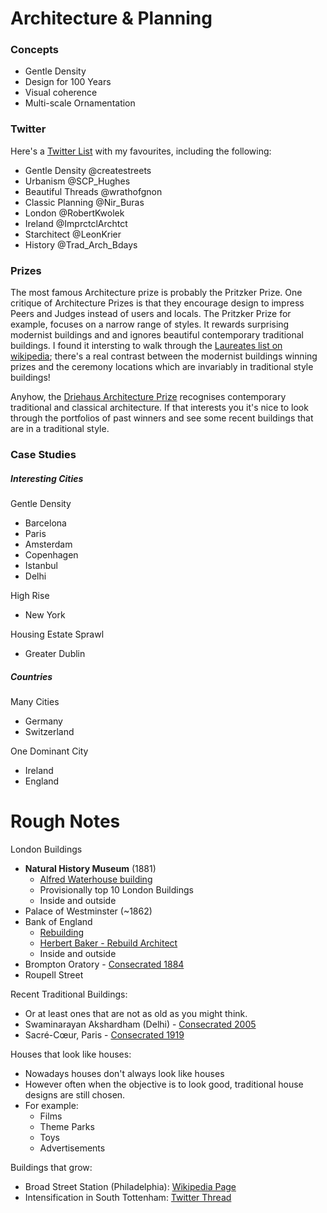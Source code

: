 # Architecture & Planning

### Concepts
* Gentle Density
* Design for 100 Years
* Visual coherence
* Multi-scale Ornamentation

### Twitter
Here's a [Twitter List](https://twitter.com/i/lists/1322508700649750528) with my favourites, including the following:
* Gentle Density @createstreets
* Urbanism @SCP_Hughes
* Beautiful Threads @wrathofgnon
* Classic Planning @Nir_Buras
* London @RobertKwolek
* Ireland @ImprctclArchtct
* Starchitect @LeonKrier
* History @Trad_Arch_Bdays

### Prizes

The most famous Architecture prize is probably the Pritzker Prize. One critique of Architecture Prizes is that they encourage design to impress Peers and Judges instead of users and locals. The Pritzker Prize for example, focuses on a narrow range of styles. It rewards surprising modernist buildings and and ignores beautiful contemporary traditional buildings. I found it intersting to walk through the [Laureates list on wikipedia](https://en.wikipedia.org/wiki/Pritzker_Architecture_Prize#Laureates); there's a real contrast between the modernist buildings winning prizes and the ceremony locations which are invariably in traditional style buildings!

Anyhow, the [Driehaus Architecture Prize](https://en.wikipedia.org/wiki/Driehaus_Architecture_Prize) recognises contemporary traditional and classical architecture. If that  interests you it's nice to look through the portfolios of past winners and see some recent buildings that are in a traditional style.

### Case Studies
##### Interesting Cities
Gentle Density
* Barcelona
* Paris
* Amsterdam
* Copenhagen
* Istanbul
* Delhi

High Rise
* New York

Housing Estate Sprawl
* Greater Dublin

##### Countries
Many Cities
* Germany
* Switzerland

One Dominant City
* Ireland
* England

# Rough Notes
London Buildings
* **Natural History Museum** (1881)
    * [Alfred Waterhouse building](https://www.nhm.ac.uk/discover/alfred-waterhouse-museum-building-cathedral-to-nature.html)
    * Provisionally top 10 London Buildings
    * Inside and outside
* Palace of Westminster (~1862)
* Bank of England
    * [Rebuilding](https://www.bankofengland.co.uk/museum/online-collections/archive-gallery/rebuilding-of-the-bank)
    * [Herbert Baker - Rebuild Architect](https://www.bankofengland.co.uk/museum/online-collections/archive-gallery/the-herbert-baker-bank) 
    * Inside and outside
* Brompton Oratory - [Consecrated 1884](https://en.wikipedia.org/wiki/Brompton_Oratory)
* Roupell Street

Recent Traditional Buildings:
* Or at least ones that are not as old as you might think.
* Swaminarayan Akshardham (Delhi) - [Consecrated 2005](https://en.wikipedia.org/wiki/Swaminarayan_Akshardham_(Delhi))
* Sacré-Cœur, Paris  - [Consecrated 1919](https://en.wikipedia.org/wiki/Sacr%C3%A9-C%C5%93ur,_Paris)

Houses that look like houses:
* Nowadays houses don't always look like houses
* However often when the objective is to look good, traditional house designs are still chosen.
* For example:
    * Films
    * Theme Parks
    * Toys
    * Advertisements

Buildings that grow:
* Broad Street Station (Philadelphia): [Wikipedia Page](https://en.wikipedia.org/wiki/Broad_Street_Station_(Philadelphia))
* Intensification in South Tottenham: [Twitter Thread](https://twitter.com/SCP_Hughes/status/1466386603878891527)
